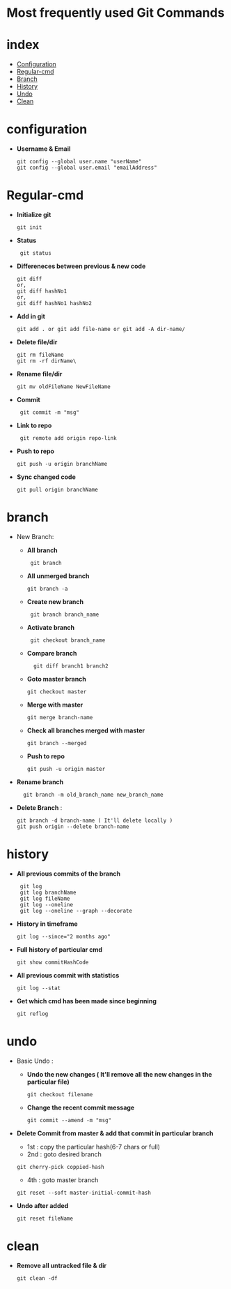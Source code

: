 # Most frequently used Git Commands

# index

+ [Configuration](#configuration)
+ [Regular-cmd](#regular-cmd)
+ [Branch](#branch)
+ [History](#history)
+ [Undo](#undo)
+ [Clean](#clean)

# configuration

+ **Username & Email**

  ```
  git config --global user.name "userName"
  git config --global user.email "emailAddress"
  ```

# Regular-cmd

+ **Initialize git**

  ```
  git init
  ```

+ **Status**

  ```
   git status
  ```

+ **Differeneces between previous & new code**

  ```
  git diff 
  or, 
  git diff hashNo1 
  or, 
  git diff hashNo1 hashNo2
  ```

+ **Add in git**

  ```
  git add . or git add file-name or git add -A dir-name/
  ```

+ **Delete file/dir**

    ```
    git rm fileName
    git rm -rf dirName\
    ```

+ **Rename file/dir**

    ```
    git mv oldFileName NewFileName
    ```

+ **Commit**

  ```
   git commit -m "msg"
  ```

+ **Link to repo**

  ```
   git remote add origin repo-link
  ```

+ **Push to repo**

  ```
  git push -u origin branchName
  ```

+ **Sync changed code**

  ```
  git pull origin branchName
  ```

# branch

+ New Branch:

  + **All branch**

    ```
     git branch
    ```
  
  + **All unmerged branch**

    ```
    git branch -a
    ```

  + **Create new branch**

    ```
     git branch branch_name
    ```

  + **Activate branch**

    ```
     git checkout branch_name
    ```
  
  + **Compare branch**
  
    ```
      git diff branch1 branch2
    ```

  + **Goto master branch**

    ```
    git checkout master
    ```

  + **Merge with master**

    ```
    git merge branch-name
    ```

  + **Check all branches merged with master**

    ```
    git branch --merged
    ```

  + **Push to repo**

    ```
    git push -u origin master
    ```

+ **Rename branch**

  ```
    git branch -m old_branch_name new_branch_name
  ```

+ **Delete Branch** :

  ```
  git branch -d branch-name ( It'll delete locally )
  git push origin --delete branch-name

# history

+ **All previous commits of the branch**

  ```
   git log
   git log branchName
   git log fileName
   git log --oneline
   git log --oneline --graph --decorate
  ```

+ **History in timeframe**

  ```
  git log --since="2 months ago"
  ```

+ **Full history of particular cmd**

  ```
  git show commitHashCode
  ```


+ **All previous commit with statistics**

  ```
  git log --stat
  ```

+ **Get which cmd has been made since beginning**

  ```
  git reflog
  ```

# undo

+ Basic Undo :
  + **Undo the new changes ( It'll remove all the new changes in the particular file)**

    ```
    git checkout filename
    ```

  + **Change the recent commit message**

    ```
    git commit --amend -m "msg"
    ```

+ **Delete Commit from master & add that commit in particular branch**
  + 1st : copy the particular hash(6-7 chars or full)
  + 2nd : goto desired branch

  ```
  git cherry-pick coppied-hash
  ```

  + 4th : goto master branch

  ```
  git reset --soft master-initial-commit-hash
  ```

+ **Undo after added**

  ```
  git reset fileName
  ```

# clean

+ **Remove all untracked file & dir**

  ```
  git clean -df
  ```
